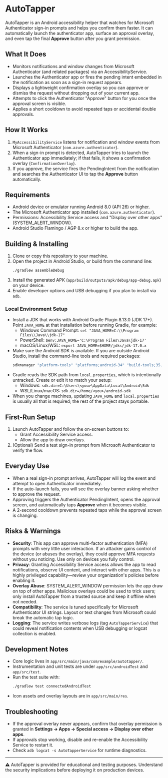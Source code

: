 # AutoTapper

AutoTapper is an Android accessibility helper that watches for Microsoft Authenticator sign-in prompts and helps you confirm them faster. It can automatically launch the authenticator app, surface an approval overlay, and even tap the final **Approve** button after you grant permission.

## What It Does
- Monitors notifications and window changes from Microsoft Authenticator (and related packages) via an AccessibilityService.
- Launches the Authenticator app or fires the pending intent embedded in the notification as soon as a sign-in request appears.
- Displays a lightweight confirmation overlay so you can approve or dismiss the request without dropping out of your current app.
- Attempts to click the Authenticator "Approve" button for you once the approval screen is visible.
- Applies a short cooldown to avoid repeated taps or accidental double approvals.

## How It Works
1. `MyAccessibilityService` listens for notification and window events from Microsoft Authenticator (`com.azure.authenticator`).
2. When a sign-in prompt is detected, AutoTapper tries to launch the Authenticator app immediately; if that fails, it shows a confirmation overlay (`ConfirmationOverlay`).
3. If you approve, the service fires the PendingIntent from the notification and searches the Authenticator UI to tap the **Approve** button automatically.

## Requirements
- Android device or emulator running Android 8.0 (API 26) or higher.
- The Microsoft Authenticator app installed (`com.azure.authenticator`).
- Permissions: Accessibility Service access and "Display over other apps" (SYSTEM_ALERT_WINDOW).
- Android Studio Flamingo / AGP 8.x or higher to build the app.

## Building & Installing
1. Clone or copy this repository to your machine.
2. Open the project in Android Studio, or build from the command line:
   ```bash
   ./gradlew assembleDebug
   ```
3. Install the generated APK (`app/build/outputs/apk/debug/app-debug.apk`) on your device.
4. Enable developer options and USB debugging if you plan to install via `adb`.

### Local Environment Setup
- Install a JDK that works with Android Gradle Plugin 8.13.0 (JDK 17+). Point `JAVA_HOME` at that installation before running Gradle, for example:
  - Windows Command Prompt: `set "JAVA_HOME=C:\\Program Files\\Java\\jdk-17"`
  - PowerShell: `$env:JAVA_HOME='C:\Program Files\Java\jdk-17'`
  - macOS/Linux/WSL: `export JAVA_HOME=$HOME/jdks/jdk-17.0.x`
- Make sure the Android SDK is available. If you are outside Android Studio, install the command-line tools and required packages:
  ```bash
  sdkmanager "platform-tools" "platforms;android-34" "build-tools;35.0.0"
  ```
- Gradle reads the SDK path from `local.properties`, which is intentionally untracked. Create or edit it to match your setup:
  - Windows: `sdk.dir=C:\Users\<you>\AppData\Local\Android\Sdk`
  - WSL/Linux/macOS: `sdk.dir=/home/<you>/android-sdk`
- When you change machines, updating `JAVA_HOME` and `local.properties` is usually all that is required; the rest of the project stays portable.

## First-Run Setup
1. Launch AutoTapper and follow the on-screen buttons to:
   - Grant Accessibility Service access.
   - Allow the app to draw overlays.
2. (Optional) Send a test sign-in prompt from Microsoft Authenticator to verify the flow.

## Everyday Use
- When a real sign-in prompt arrives, AutoTapper will log the event and attempt to open Authenticator immediately.
- If the auto-launch fails, you will see the overlay banner asking whether to approve the request.
- Approving triggers the Authenticator PendingIntent, opens the approval screen, and automatically taps **Approve** when it becomes visible.
- A 2-second cooldown prevents repeated taps while the approval screen is changing.

## Risks & Warnings
- **Security**: This app can approve multi-factor authentication (MFA) prompts with very little user interaction. If an attacker gains control of the device (or abuses the overlay), they could approve MFA requests without you noticing. Use only on devices you fully control.
- **Privacy**: Granting Accessibility Service access allows the app to read notifications, observe UI content, and interact with other apps. This is a highly privileged capability—review your organization's policies before enabling it.
- **Overlay Abuse**: SYSTEM_ALERT_WINDOW permission lets the app draw on top of other apps. Malicious overlays could be used to trick users; only install AutoTapper from a trusted source and keep it offline when not needed.
- **Compatibility**: The service is tuned specifically for Microsoft Authenticator UI strings. Layout or text changes from Microsoft could break the automatic tap logic.
- **Logging**: The service writes verbose logs (tag `AutoTapperService`) that could reveal notification contents when USB debugging or logcat collection is enabled.

## Development Notes
- Core logic lives in `app/src/main/java/com/example/autotapper/`.
- Instrumentation and unit tests are under `app/src/androidTest` and `app/src/test`.
- Run the test suite with:
  ```bash
  ./gradlew test connectedAndroidTest
  ```
- Icon assets and overlay layouts are in `app/src/main/res`.

## Troubleshooting
- If the approval overlay never appears, confirm that overlay permission is granted in **Settings → Apps → Special access → Display over other apps**.
- If approvals stop working, disable and re-enable the Accessibility Service to restart it.
- Check `adb logcat -s AutoTapperService` for runtime diagnostics.

---
⚠️ AutoTapper is provided for educational and testing purposes. Understand the security implications before deploying it on production devices.
